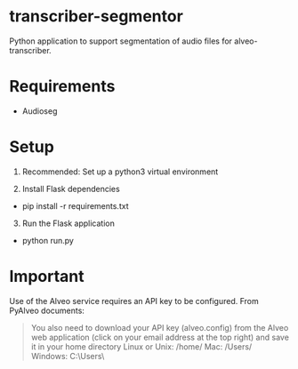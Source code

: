 # transcriber-segmentor
Python application to support segmentation of audio files for alveo-transcriber.

# Requirements
- Audioseg

# Setup 
1. Recommended: Set up a python3 virtual environment

2. Install Flask dependencies
  - pip install -r requirements.txt

3. Run the Flask application
  - python run.py

# Important
Use of the Alveo service requires an API key to be configured. From PyAlveo documents:
>You also need to download your API key (alveo.config) from the Alveo web application (click on your email address at the top right) and save it in your home directory
>Linux or Unix: /home/<user>
>Mac: /Users/<user>
>Windows: C:\\Users\\<user>
